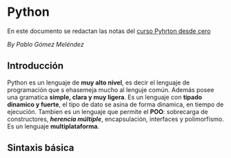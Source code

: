 # Python
En este documento se redactan las notas del [curso Pyhrton desde cero](https://youtube.com/playlist?list=PLU8oAlHdN5BlvPxziopYZRd55pdqFwkeS)

*By Pablo Gómez Meléndez*

## Introducción

Python es un lenguaje de **muy alto nivel**, es decir el lenguaje de programación que s ehasemeja mucho al lenguje común. Además posee una gramatica **simple, clara y muy ligera**. Es un lenguaje con **tipado dinamico y fuerte**, el tipo de dato se asina de forma dinamica, en tiempo de ejecución. Tambien es un lenguaje que permite el **POO**: sobrecarga de constructores, __*herencia múltiple*__, encapsulación, interfaces y polimorfismo. Es un lenguaje **multiplataforma**.

## Sintaxis básica

